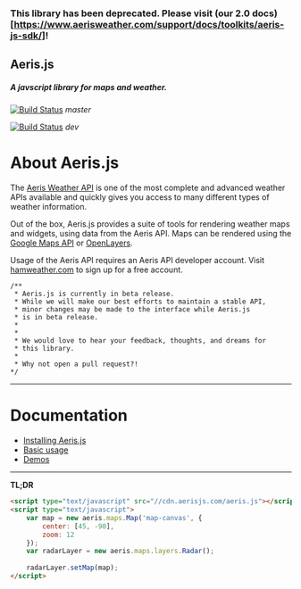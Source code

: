 ### This library has been deprecated. Please visit (our 2.0 docs)[https://www.aerisweather.com/support/docs/toolkits/aeris-js-sdk/]!

Aeris.js
-----------------

##### A javscript library for maps and weather.

[![Build Status](https://secure.travis-ci.org/aerisweather/aerisjs.png?branch=master)](http://travis-ci.org/hamweather/aerisjs) *master*

[![Build Status](https://secure.travis-ci.org/aerisweather/aerisjs.png?branch=dev)](http://travis-ci.org/hamweather/aerisjs)
 *dev*

# About Aeris.js

The [Aeris Weather API](http://www.hamweather.com/support/documentation/aeris/) is one of the most complete and advanced weather APIs available and quickly gives you access to many different types of weather information. 

Out of the box, Aeris.js provides a suite of tools for rendering weather maps and widgets, using data from the Aeris API. Maps can be rendered using the [Google Maps API](https://developers.google.com/maps/) or [OpenLayers](http://openlayers.org/).

Usage of the Aeris API requires an Aeris API developer account. Visit [hamweather.com](http://www.hamweather.com/products/aeris-api/pricing/) to sign up for a free account.

```
/**
 * Aeris.js is currently in beta release.
 * While we will make our best efforts to maintain a stable API,
 * minor changes may be made to the interface while Aeris.js
 * is in beta release. 
 *
 *
 * We would love to hear your feedback, thoughts, and dreams for
 * this library.
 *
 * Why not open a pull request?!
*/
```

----------


# Documentation

* [Installing Aeris.js](docs/install.md)
* [Basic usage](docs/usage.md)
* [Demos](docs/demos.md)

----------

**TL;DR**
```html
<script type="text/javascript" src="//cdn.aerisjs.com/aeris.js"></script>
<script type="text/javascript">
    var map = new aeris.maps.Map('map-canvas', {
        center: [45, -90],
        zoom: 12
    });
    var radarLayer = new aeris.maps.layers.Radar();
    
    radarLayer.setMap(map);
</script>
```
